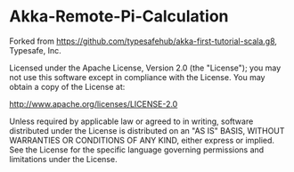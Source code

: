 Akka-Remote-Pi-Calculation
==========================

Forked from https://github.com/typesafehub/akka-first-tutorial-scala.g8, Typesafe, Inc.


Licensed under the Apache License, Version 2.0 (the "License"); you may not use this software except in compliance with the License. You may obtain a copy of the License at:

http://www.apache.org/licenses/LICENSE-2.0

Unless required by applicable law or agreed to in writing, software distributed under the License is distributed on an "AS IS" BASIS, WITHOUT WARRANTIES OR CONDITIONS OF ANY KIND, either express or implied. See the License for the specific language governing permissions and limitations under the License.